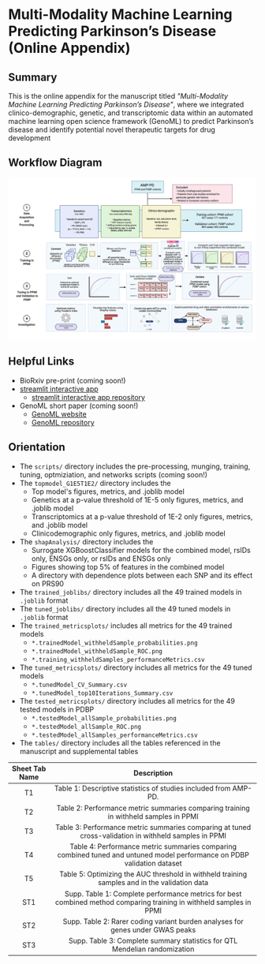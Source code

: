 # Multi-Modality Machine Learning Predicting Parkinson’s Disease (Online Appendix)


## Summary
This is the online appendix for the manuscript titled *"Multi-Modality Machine Learning Predicting Parkinson’s Disease"*, where we integrated clinico-demographic, genetic, and transcriptomic data within an automated machine learning open science framework (GenoML) to predict Parkinson’s disease and identify potential novel therapeutic targets for drug development

## Workflow Diagram 
![Workflow Diagram](https://github.com/GenoML/GenoML_multimodal_PD/blob/main/plots/workflow_fig1.jpeg)

## Helpful Links 
- BioRxiv pre-print (coming soon!)
- [streamlit interactive app](https://urldefense.com/v3/__https://share.streamlit.io/anant-dadu/shapleypdpredictiongenetics/main__;!!DZ3fjg!o0svR5aS1O5sxyVNhbUpOZKFslC7o63prvIfypa7vLnCWaxLD3x3hz5q5MIAmXG7Qw$)
    - [streamlit interactive app repository](https://github.com/anant-dadu/shapleyPDPredictionGenetics)
- GenoML short paper (coming soon!)
    - [GenoML website](https://genoml.com/)
    - [GenoML repository](https://github.com/GenoML/genoml2)


## Orientation 
- The `scripts/` directory includes the pre-processing, munging, training, tuning, optmiziation, and networks scripts (coming soon!) 
- The `topmodel_G1E5T1E2/` directory includes the
    - Top model's figures, metrics, and .joblib model
    - Genetics at a p-value threshold of 1E-5 only figures, metrics, and .joblib model
    - Transcriptomics at a p-value threshold of 1E-2 only figures, metrics, and .joblib model
    - Clinicodemographic only figures, metrics, and .joblib model
- The `shapAnalysis/` directory includes the 
    - Surrogate XGBoostClassifier models for the combined model, rsIDs only, ENSGs only, or rsIDs and ENSGs only
    - Figures showing top 5% of features in the combined model 
    - A directory with dependence plots between each SNP and its effect on PRS90 
- The `trained_joblibs/` directory includes all the 49 trained models in `.joblib` format
- The `tuned_joblibs/` directory includes all the 49 tuned models in `.joblib` format
- The `trained_metricsplots/` includes all metrics for the 49 trained models 
    - `*.trainedModel_withheldSample_probabilities.png`
    - `*.trainedModel_withheldSample_ROC.png`
    - `*.training_withheldSamples_performanceMetrics.csv`
- The `tuned_metricsplots/` directory includes all metrics for the 49 tuned models 
    - `*.tunedModel_CV_Summary.csv`
    - `*.tunedModel_top10Iterations_Summary.csv`
- The `tested_metricsplots/` directory includes all metrics for the 49 tested models in PDBP
    - `*.testedModel_allSample_probabilities.png`
    - `*.testedModel_allSample_ROC.png`
    - `*.testedModel_allSamples_performanceMetrics.csv`
- The `tables/` directory includes all the tables referenced in the manuscript and supplemental tables 

| Sheet Tab Name 	|                                                       Description                                                       	|
|:--------------:	|:-----------------------------------------------------------------------------------------------------------------------:	|
|       T1       	|                             Table 1: Descriptive statistics of studies included from AMP-PD.                            	|
|       T2       	|                   Table 2: Performance metric summaries comparing training in withheld samples in PPMI                  	|
|       T3       	|          Table 3: Performance metric summaries comparing at tuned cross-validation in withheld samples in PPMI          	|
|       T4       	| Table 4: Performance metric summaries comparing combined tuned and untuned model performance on PDBP validation dataset 	|
|       T5       	|              Table 5: Optimizing the AUC threshold in withheld training samples and in the validation data              	|
|       ST1      	|   Supp. Table 1: Complete performance metrics for best combined method comparing training in withheld samples in PPMI   	|
|       ST2      	|                      Supp. Table 2: Rarer coding variant burden analyses for genes under GWAS peaks                     	|
|       ST3      	|                        Supp. Table 3: Complete summary statistics for QTL Mendelian randomization                       	|
